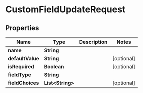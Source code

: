 

# CustomFieldUpdateRequest


## Properties

| Name | Type | Description | Notes |
|------------ | ------------- | ------------- | -------------|
|**name** | **String** |  |  |
|**defaultValue** | **String** |  |  [optional] |
|**isRequired** | **Boolean** |  |  [optional] |
|**fieldType** | **String** |  |  |
|**fieldChoices** | **List&lt;String&gt;** |  |  [optional] |



